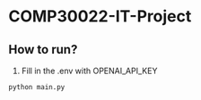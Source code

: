 # COMP30022-IT-Project

## How to run?
1. Fill in the .env with OPENAI_API_KEY
```
python main.py
```
